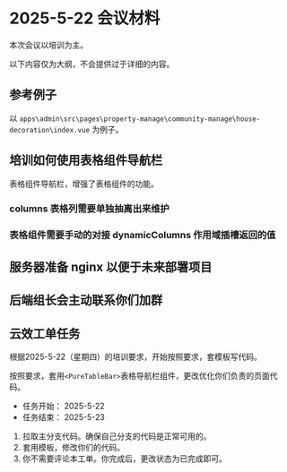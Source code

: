 # 2025-5-22 会议材料

本次会议以培训为主。

以下内容仅为大纲，不会提供过于详细的内容。

## 参考例子

以 `apps\admin\src\pages\property-manage\community-manage\house-decoration\index.vue` 为例子。

## 培训如何使用表格组件导航栏

表格组件导航栏，增强了表格组件的功能。

### columns 表格列需要单独抽离出来维护

### 表格组件需要手动的对接 dynamicColumns 作用域插槽返回的值

## 服务器准备 nginx 以便于未来部署项目

## 后端组长会主动联系你们加群

## 云效工单任务

根据2025-5-22（星期四）的培训要求，开始按照要求，套模板写代码。

按照要求，套用`<PureTableBar>`表格导航栏组件，更改优化你们负责的页面代码。

- 任务开始： 2025-5-22
- 任务结束： 2025-5-23

1. 拉取主分支代码。确保自己分支的代码是正常可用的。
2. 套用模板，修改你们的代码。
3. 你不需要评论本工单。你完成后，更改状态为已完成即可。
